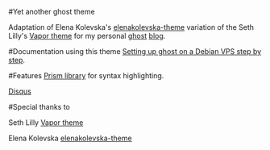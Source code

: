 #Yet another ghost theme

Adaptation of Elena Kolevska's [elenakolevska-theme](https://github.com/elena-kolevska/elenakolevska-theme) variation of the Seth Lilly's [Vapor theme](https://github.com/sethlilly/Vapor) for my personal [ghost](http://ghost.org) [blog](http://blog.joanboixados.com).

#Documentation using this theme
[Setting up ghost on a Debian VPS step by step](http://blog.joanboixados.com).

#Features
[Prism library](http://prismjs.com/) for syntax highlighting.

[Disqus](https://disqus.com/)

#Special thanks to

Seth Lilly 
[Vapor theme](https://github.com/sethlilly/Vapor)


Elena Kolevska
[elenakolevska-theme](https://github.com/elena-kolevska/elenakolevska-theme)
